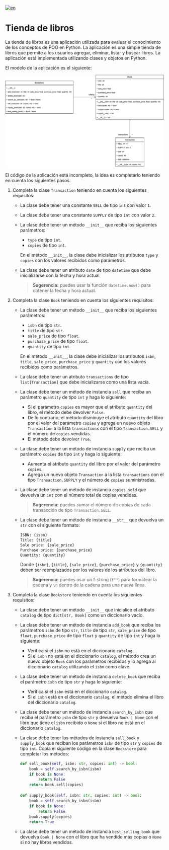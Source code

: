 [![en](https://img.shields.io/badge/lang-en-blue)](README.md "English version")


# Tienda de libros

La tienda de libros es una aplicación utilizada para evaluar el conocimiento de los conceptos de POO en Python. La aplicación es una simple tienda de libros que permite a los usuarios agregar, eliminar, listar y buscar libros. La aplicación está implementada utilizando clases y objetos en Python.

El modelo de la aplicación es el siguiente:

![Modelo de la Tienda de Libros](assets/book-store-model.png)

El código de la aplicación está incompleto, la idea es completarlo teniendo en cuenta los siguientes pasos.

1. Completa la clase `Transaction` teniendo en cuenta los siguientes requisitos:
    - La clase debe tener una constante `SELL` de tipo `int` con valor `1`.
    - La clase debe tener una constante `SUPPLY` de tipo `int` con valor `2`.
    - La clase debe tener un método `__init__` que reciba los siguientes parámetros:
        - `type` de tipo `int`.
        - `copies` de tipo `int`.

        En el método `__init__`, la clase debe inicializar los atributos `type` y `copies` con los valores recibidos como parámetros.
    - La clase debe tener un atributo `date` de tipo `datetime` que debe inicializarse con la fecha y hora actual 
        > **Sugerencia:** puedes usar la función `datetime.now()` para obtener la fecha y hora actual.

2. Completa la clase `Book` teniendo en cuenta los siguientes requisitos:
    - La clase debe tener un método `__init__` que reciba los siguientes parámetros:
        - `isbn` de tipo `str`.
        - `title` de tipo `str`.
        - `sale_price` de tipo `float`.
        - `purchase_price` de tipo `float`.
        - `quantity` de tipo `int`.

        En el método `__init__`, la clase debe inicializar los atributos `isbn`, `title`, `sale_price`, `purchase_price` y `quantity` con los valores recibidos como parámetros.
    - La clase debe tener un atributo `transactions` de tipo `list[Transaction]` que debe inicializarse como una lista vacía.
    - La clase debe tener un método de instancia `sell` que reciba un parámetro `quantity` de tipo `int` y haga lo siguiente:
        - Si el parámetro `copies` es mayor que el atributo `quantity` del libro, el método debe devolver `False`.
        - De lo contrario, el método disminuye el atributo `quantity` del libro por el valor del parámetro `copies` y agrega un nuevo objeto `Transaction` a la lista `transactions` con el tipo `Transaction.SELL` y el número de `copies` vendidas.
        - El método debe devolver `True`.
    - La clase debe tener un método de instancia `supply` que reciba un parámetro `copies` de tipo `int` y haga lo siguiente:
        - Aumenta el atributo `quantity` del libro por el valor del parámetro `copies`.
        - Agrega un nuevo objeto `Transaction` a la lista `transactions` con el tipo `Transaction.SUPPLY` y el número de `copies` suministradas.
    - La clase debe tener un método de instancia `copies_sold` que devuelva un `int` con el número total de copias vendidas.
        > **Sugerencia:** puedes sumar el número de copias de cada transacción de tipo `Transaction.SELL`.
    - La clase debe tener un método de instancia `__str__` que devuelva un `str` con el siguiente formato:
        ```
        ISBN: {isbn}
        Title: {title}
        Sale price: {sale_price}
        Purchase price: {purchase_price}
        Quantity: {quantity}
        ```

        Donde `{isbn}`, `{title}`, `{sale_price}`, `{purchase_price}` y `{quantity}` deben ser reemplazados por los valores de los atributos del libro.

        > **Sugerencia:** puedes usar un f-string (`f""`) para formatear la cadena y `\n` dentro de la cadena para una nueva línea.

3. Completa la clase `Bookstore` teniendo en cuenta los siguientes requisitos:
    - La clase debe tener un método `__init__` que inicialice el atributo `catalog` de tipo `dict[str, Book]` como un diccionario vacío.
    - La clase debe tener un método de instancia `add_book` que reciba los parámetros `isbn` de tipo `str`, `title` de tipo `str`, `sale_price` de tipo `float`, `purchase_price` de tipo `float` y `quantity` de tipo `int` y haga lo siguiente:
        - Verifica si el `isbn` no está en el diccionario `catalog`.
        - Si el `isbn` no está en el diccionario `catalog`, el método crea un nuevo objeto `Book` con los parámetros recibidos y lo agrega al diccionario `catalog` utilizando el `isbn` como clave.
    - La clase debe tener un método de instancia `delete_book` que reciba el parámetro `isbn` de tipo `str` y haga lo siguiente:
        - Verifica si el `isbn` está en el diccionario `catalog`.
        - Si el `isbn` está en el diccionario `catalog`, el método elimina el libro del diccionario `catalog`.
    - La clase debe tener un método de instancia `search_by_isbn` que reciba el parámetro `isbn` de tipo `str` y devuelva `Book | None` con el libro que tiene el `isbn` recibido o `None` si el libro no está en el diccionario `catalog`.

    - La clase debe tener los métodos de instancia `sell_book` y `supply_book` que reciban los parámetros `isbn` de tipo `str` y `copies` de tipo `int`. Copia el siguiente código en la clase `Bookstore` para completar los métodos:
        ```python
        def sell_book(self, isbn: str, copies: int) -> bool:
            book = self.search_by_isbn(isbn)
            if book is None:
                return False
            return book.sell(copies)

        def supply_book(self, isbn: str, copies: int) -> bool:
            book = self.search_by_isbn(isbn)
            if book is None:
                return False
            book.supply(copies)
            return True
        ```
    - La clase debe tener un método de instancia `best_selling_book` que devuelva `Book | None` con el libro que ha vendido más copias o `None` si no hay libros vendidos.